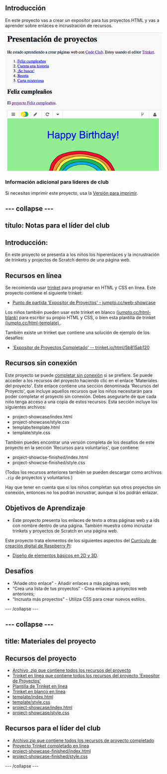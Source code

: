 ## Introducción

En este proyecto vas a crear un expositor para tus proyectos HTML y vas a aprender sobre enlaces e incrustración de recursos.

![captura de pantalla](images/showcase-intro.png)

### Información adicional para líderes de club

Si necesitas imprimir este proyecto, usa la [Versión para imprimir](https://projects.raspberrypi.org/en/projects/project-showcase/print).

## \--- collapse \---

## título: Notas para el líder del club

## Introducción:

En este proyecto se presenta a los niños los hiperenlaces y la incrustración de trinkets y projectos de Scratch dentro de una página web.

## Recursos en línea

Se recomienda usar [trinket](https://trinket.io/) para programar en HTML y CSS en línea. Este proyecto contiene el siguiente trinket:

* [Punto de partida 'Expositor de Proyectos' - jumpto.cc/web-showcase](http://jumpto.cc/web-showcase)

Los niños también pueden usar este trinket en blanco [(jumpto.cc/html-blank)](http://jumpto.cc/html-blank) para escribir su propio HTML y CSS, o bien esta plantilla de trinket [ (jumpto.cc/html-template) ](http://jumpto.cc/html-template).

También existe un trinket que contiene una solución de ejemplo de los desafíos:

* ['Expositor de Proyectos Completado' -- trinket.io/html/5b815ab120](https://trinket.io/html/5b815ab120)

## Recursos sin conexión

Este proyecto se puede [completar sin conexión](https://www.codeclubprojects.org/en-GB/resources/webdev-working-offline/) si se prefiere. Se puede acceder a los recursos del proyecto haciendo clic en el enlace 'Materiales del proyecto'. Este enlace contiene una sección denominada 'Recursos del Proyecto', que incluye aquellos recursos que los niños necesitarán para poder completar el proyecto sin conexión. Debes asegurarte de que cada niño tenga acceso a una copia de estos recursos. Esta sección incluye los siguientes archivos:

* project-showcase/index.html
* project-showcase/style.css
* template/template.html
* template/style.css

También puedes encontrar una versión completa de los desafíos de este proyecto en la sección 'Recursos para voluntarios', que contiene:

* project-showcse-finished/index.html
* project-showcse-finished/style.css

(Todos los recursos anteriores también se pueden descargar como archivos `.zip` de proyectos y voluntarios.)

Hay que tener en cuenta que si los niños completan sus otros proyectos sin conexión, entonces no los podrán incrustrar, aunque sí los podrán enlazar.

## Objetivos de Aprendizaje

* Este proyecto presenta los enlaces de texto a otras páginas web y a ids con nombre dentro de una página. También muestra cómo incrustar trinkets y proyectos de Scratch en una página web. 

Este proyecto trata elementos de los siguientes aspectos del [Currículo de creación digital de Raspberry Pi](http://rpf.io/curriculum):

* [Diseño de elementos básicos en 2D y 3D](https://www.raspberrypi.org/curriculum/design/creator).

## Desafíos

* “Añade otro enlace” - Añadir enlaces a más páginas web;
* “Crea una lista de tus proyectos” - Crea enlaces a proyectos web anteriores;
* “Incrusta más proyectos” - Utiliza CSS para crear nuevos estilos.

\--- /collapse \---

## \--- collapse \---

## title: Materiales del proyecto

## Recursos del proyecto

* [Archivo .zip que contiene todos los recursos del proyecto](resources/showcase-project-resources.zip)
* [Trinket en línea que contiene todos los recursos del proyecto 'Expositor de Proyectos'](http://jumpto.cc/web-showcase)
* [Plantilla de Trinket en línea](http://jumpto.cc/trinket-template)
* [Trinket en blanco en línea](http://jumpto.cc/trinket-blank)
* [template/index.html](resources/template-index.html)
* [template/style.css](resources/template-style.css)
* [project-showcase/index.html](resources/project-showcase-index.html)
* [project-showcase/style.css](resources/project-showcase-style.css)

## Recursos para el líder del club

* [Archivo.zip que contiene todos los recursos de proyecto completado](resources/showcase-volunteer-resources.zip)
* [Proyecto Trinket completado en línea](https://trinket.io/html/1d4d4c5ce1)
* [project-showcase-finished/index.html](resources/project-showcase-finished-index.html)
* [project-showcase-finished/style.css](resources/project-showcase-finished-style.css)

\--- /collapse \---